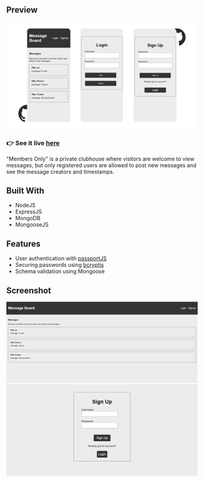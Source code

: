 ## Preview

![alt text](./public/preview/mobile%20preview.png)
### 👉 See it live [here](https://members-only-production-2d77.up.railway.app/)
"Members Only" is a private clubhouse where visitors are welcome to view messages, but only registered users are allowed to post new messages and see the message creators and timestamps.

## Built With

- NodeJS
- ExpressJS
- MongoDB
- MongooseJS

## Features

- User authentication with [passportJS](https://www.passportjs.org/)
- Securing passwords using [bcryptjs](https://www.npmjs.com/package/bcrypt)
- Schema validation using Mongoose

## Screenshot

![alt text](./public/preview/image.png)
![alt text](./public/preview/image-1.png)